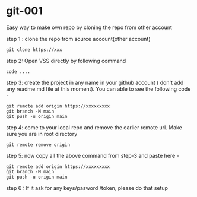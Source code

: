 # git-001
Easy way to make own repo  by cloning the repo from other account

step 1 : clone the repo from source account(other account)
```git
git clone https://xxx 
```
step 2: Open VSS directly by following command 
```git
code ....
```
step 3: create the project in any name in your github account  ( don't add any readme.md file at this moment). You can able to see the following code - 
```git
git remote add origin https://xxxxxxxxx
git branch -M main
git push -u origin main
```

step 4: come to your local repo and remove the earlier remote url. Make sure you are in root directory  
```
git remote remove origin
```
step 5: now copy all the above command from step-3 and paste  here - 
```git
git remote add origin https://xxxxxxxxx
git branch -M main
git push -u origin main
```
step 6 : If it ask for any keys/pasword /token, please do that setup 


